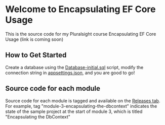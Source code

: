 Welcome to Encapsulating EF Core Usage
=====================

This is the source code for my Pluralsight course Encapsulating EF Core Usage (link is coming soon)

How to Get Started
--------------

Create a database using the [Database-initial.sql][L3] script, modify the connection string in [appsettings.json][L4], and you are good to go!

Source code for each module
---------------------------

Source code for each module is tagged and available on the [Releases tab][L2]. For example, tag "module-3-encapsulating-the-dbcontext" indicates the state of the sample project at the start of module 3, which is titled "Encapsulating the DbContext"

[L2]: https://github.com/vkhorikov/EFCoreEncapsulation/releases
[L3]: https://github.com/vkhorikov/EFCoreEncapsulation/blob/main/1_Database_initial.sql
[L4]: https://github.com/vkhorikov/EFCoreEncapsulation/blob/main/src/Api/appsettings.json